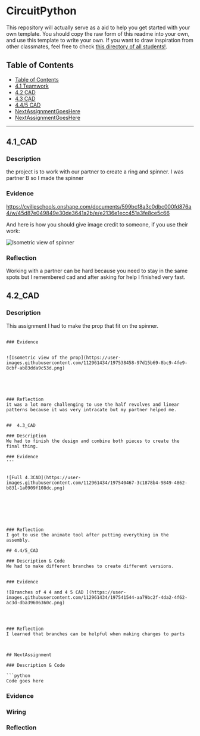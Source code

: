 # CircuitPython
This repository will actually serve as a aid to help you get started with your own template.  You should copy the raw form of this readme into your own, and use this template to write your own.  If you want to draw inspiration from other classmates, feel free to check [this directory of all students!](https://github.com/chssigma/Class_Accounts).
## Table of Contents
* [Table of Contents](#TableOfContents)
* [4.1 Teamwork](#4.1_CAD)
* [4.2 CAD](#4.2_CAD)
* [4.3 CAD](#4.3_CAD)
* [4.4/5 CAD](#4.4/5_CAD)
* [NextAssignmentGoesHere](#NextAssignment)
* [NextAssignmentGoesHere](#NextAssignment)
---

## 4.1_CAD

### Description
the project is to work with our partner to create a ring and spinner. I was partner B so I made the spinner

### Evidence
https://cvilleschools.onshape.com/documents/599bcf8a3c0dbc000fd876a4/w/45d87e049849e30de3641a2b/e/e2136e1ecc451a3fe8ce5c66




And here is how you should give image credit to someone, if you use their work:


![Isometric view of spinner](https://user-images.githubusercontent.com/112961434/197537407-20163268-d8da-4527-9f5e-e687a92565d0.png)




### Reflection
Working with a partner can be hard because you need to stay in the same spots but I remembered cad and after asking for help I finished very fast.



## 4.2_CAD

### Description 
This assignment I had to make the prop that fit on the spinner.
```

### Evidence


![Isometric view of the prop](https://user-images.githubusercontent.com/112961434/197538458-97d15b69-8bc9-4fe9-8cbf-ab83dda9c53d.png)





### Reflection
it was a lot more challenging to use the half revolves and linear patterns because it was very intracate but my partner helped me.


##  4.3_CAD

### Description 
We had to finish the design and combine both pieces to create the final thing.

### Evidence
'''


![Full 4.3CAD](https://user-images.githubusercontent.com/112961434/197540467-3c1878b4-9849-4862-b831-1a0909f108dc.png)







### Reflection
I got to use the animate tool after putting everything in the assembly.

## 4.4/5_CAD

### Description & Code
We had to make different branches to create different versions.


### Evidence

![Branches of 4 4 and 4 5 CAD ](https://user-images.githubusercontent.com/112961434/197541544-aa79bc2f-4da2-4f62-ac3d-dba39606360c.png)




### Reflection
I learned that branches can be helpful when making changes to parts



## NextAssignment

### Description & Code

```python
Code goes here

```

### Evidence

### Wiring

### Reflection

